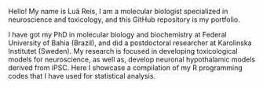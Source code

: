 Hello!
My name is Luã Reis, I am a molecular biologist specialized in neuroscience and toxicology, and this GitHub repository is my portfolio. 

I have got my PhD in molecular biology and biochemistry at Federal University of Bahia (Brazil), and did a postdoctoral researcher at Karolinska Institutet (Sweden). My research is focused in developing toxicological models for neuroscience, as well as, develop neuronal hypothalamic models derived from iPSC.
Here I showcase a compilation of my R programming codes that I have used for statistical analysis.

